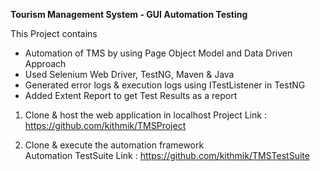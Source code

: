**Tourism Management System - GUI Automation Testing**

This Project contains
  - Automation of TMS by using Page Object Model and Data Driven Approach
  - Used Selenium Web Driver, TestNG, Maven & Java
  - Generated error logs & execution logs using ITestListener in TestNG
  - Added Extent Report to get Test Results as a report

1. Clone & host the web application in localhost
   Project Link : https://github.com/kithmik/TMSProject
   
2. Clone & execute the automation framework  
   Automation TestSuite Link : https://github.com/kithmik/TMSTestSuite 




